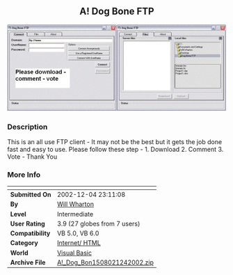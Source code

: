 ﻿<div align="center">

## A\! Dog Bone FTP

<img src="PIC2002124232293302.GIF">
</div>

### Description

This is an all use FTP client - It may not be the best but it gets the job done fast and easy to use. Please follow these step - 1. Download 2. Comment 3. Vote - Thank You
 
### More Info
 


<span>             |<span>
---                |---
**Submitted On**   |2002-12-04 23:11:08
**By**             |[Will Wharton](https://github.com/Planet-Source-Code/PSCIndex/blob/master/ByAuthor/will-wharton.md)
**Level**          |Intermediate
**User Rating**    |3.9 (27 globes from 7 users)
**Compatibility**  |VB 5\.0, VB 6\.0
**Category**       |[Internet/ HTML](https://github.com/Planet-Source-Code/PSCIndex/blob/master/ByCategory/internet-html__1-34.md)
**World**          |[Visual Basic](https://github.com/Planet-Source-Code/PSCIndex/blob/master/ByWorld/visual-basic.md)
**Archive File**   |[A\!\_Dog\_Bon1508021242002\.zip](https://github.com/Planet-Source-Code/will-wharton-a-dog-bone-ftp__1-41318/archive/master.zip)








